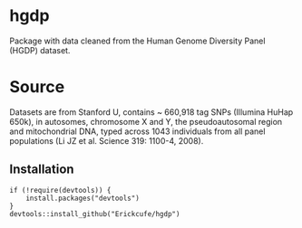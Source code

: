 # hgdp
Package with data cleaned from the Human Genome Diversity Panel (HGDP) dataset. 

# Source
Datasets are from Stanford U, contains ~ 660,918 tag SNPs (Illumina HuHap 650k), in autosomes, chromosome X and Y, the pseudoautosomal region and mitochondrial DNA, typed across 1043 individuals from all panel populations (Li JZ et al. Science 319: 1100-4, 2008). 

## Installation

```
if (!require(devtools)) {
    install.packages("devtools")
}
devtools::install_github("Erickcufe/hgdp")
```
